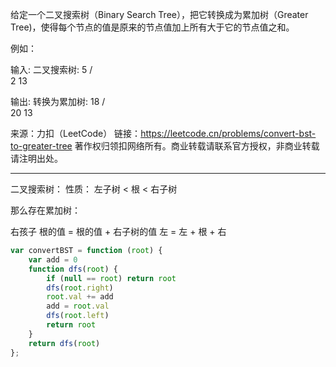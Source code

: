 给定一个二叉搜索树（Binary Search Tree），把它转换成为累加树（Greater Tree)，使得每个节点的值是原来的节点值加上所有大于它的节点值之和。

例如：

输入: 二叉搜索树:
              5
            /   \
           2     13

输出: 转换为累加树:
             18
            /   \
          20     13

来源：力扣（LeetCode）
链接：https://leetcode.cn/problems/convert-bst-to-greater-tree
著作权归领扣网络所有。商业转载请联系官方授权，非商业转载请注明出处。

---

二叉搜索树：
性质： 左子树 < 根 < 右子树

那么存在累加树：

右孩子 
根的值 = 根的值 + 右子树的值
左 = 左 + 根 + 右

```javascript
var convertBST = function (root) {
    var add = 0
    function dfs(root) {
        if (null == root) return root
        dfs(root.right)
        root.val += add
        add = root.val
        dfs(root.left)
        return root
    }
    return dfs(root)
};
```